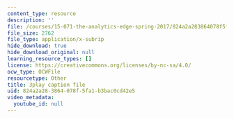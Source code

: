 ```yaml
---
content_type: resource
description: ''
file: /courses/15-071-the-analytics-edge-spring-2017/824a2a283864078f5fa1b3bac0cd42e5_8fW7ooZLIuc.srt
file_size: 2762
file_type: application/x-subrip
hide_download: true
hide_download_original: null
learning_resource_types: []
license: https://creativecommons.org/licenses/by-nc-sa/4.0/
ocw_type: OCWFile
resourcetype: Other
title: 3play caption file
uid: 824a2a28-3864-078f-5fa1-b3bac0cd42e5
video_metadata:
  youtube_id: null
---
```

